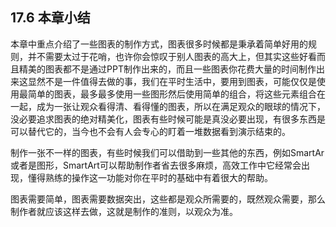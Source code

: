 ## **17.6**  **本章小结**

本章中重点介绍了一些图表的制作方式，图表很多时候都是秉承着简单好用的规则，并不需要太过于花哨，也许你会惊叹于别人图表的高大上，但其实这些好看而且精美的图表都不是通过PPT制作出来的，而且一些图表你花费大量的时间制作出来这显然不是一件值得去做的事，我们在平时生活中，要用到图表，可能仅仅是使用最简单的图表，最多最多使用一些图形然后使用简单的组合，将这些元素组合在一起，成为一张让观众看得清、看得懂的图表，所以在满足观众的眼球的情况下，没必要追求图表的绝对精美化，图表有些时候可能是真没必要出现，有很多东西是可以替代它的，当今也不会有人会专心的盯着一堆数据看到演示结束的。

制作一张不一样的图表，有些时候我们可以借助到一些其他的东西，例如SmartAr或者是图形，SmartArt可以帮助制作者省去很多麻烦，高效工作中它经常会出现，懂得熟练的操作这一功能对你在平时的基础中有着很大的帮助。

图表需要简单，图表需要数据突出，这些都是观众所需要的，既然观众需要，那么制作者就应该这样去做，这就是制作的准则，以观众为准。


